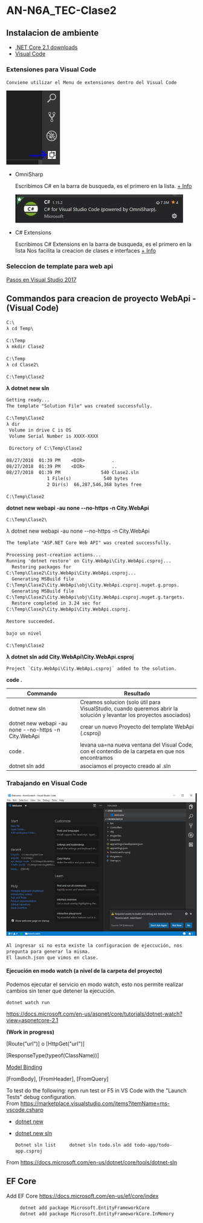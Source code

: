 # AN-N6A_TEC-Clase2

## Instalacion de ambiente

* [.NET Core 2.1 downloads](https://www.microsoft.com/net/download/dotnet-core/2.1)
* [Visual Code](https://code.visualstudio.com/Download)

### Extensiones para Visual Code
```
Conviene utilizar el Menu de extensiones dentro del Visual Code
```
![Menu](/images/vc_menu.png)
* OmniSharp

	Escribimos C# en la barra de busqueda, es el primero en la lista.
	[+ Info](https://github.com/OmniSharp/omnisharp-vscode/blob/master/debugger.md)

	![OmniSharp](/images/omni_sharp.png)

* C# Extensions

	Escribimos C# Extensions en la barra de busqueda, es el primero en la lista
	Nos facilita la creacion de clases e interfaces
	[+ Info](https://marketplace.visualstudio.com/items?itemName=jchannon.csharpextensions)

### Seleccion de template para web api

[Pasos en Visual Studio 2017](docs/vs2017.md)

## Commandos para creacion de proyecto WebApi - (Visual Code)

```
C:\
λ cd Temp\

C:\Temp
λ mkdir Clase2

C:\Temp
λ cd Clase2\

C:\Temp\Clase2
```
**λ dotnet new sln**
```
Getting ready...
The template "Solution File" was created successfully.

C:\Temp\Clase2
λ dir
 Volume in drive C is OS
 Volume Serial Number is XXXX-XXXX

 Directory of C:\Temp\Clase2

08/27/2018  01:39 PM    <DIR>          .
08/27/2018  01:39 PM    <DIR>          ..
08/27/2018  01:39 PM               540 Clase2.sln
               1 File(s)            540 bytes
               2 Dir(s)  66,287,546,368 bytes free

C:\Temp\Clase2
```
**dotnet new webapi -au none --no-https -n City.WebApi**
```
C:\Temp\Clase2\
```
λ dotnet new webapi -au none --no-https -n City.WebApi
```
The template "ASP.NET Core Web API" was created successfully.

Processing post-creation actions...
Running 'dotnet restore' on City.WebApi\City.WebApi.csproj...
  Restoring packages for C:\Temp\Clase2\City.WebApi\City.WebApi.csproj...
  Generating MSBuild file C:\Temp\Clase2\City.WebApi\obj\City.WebApi.csproj.nuget.g.props.
  Generating MSBuild file C:\Temp\Clase2\City.WebApi\obj\City.WebApi.csproj.nuget.g.targets.
  Restore completed in 3.24 sec for C:\Temp\Clase2\City.WebApi\City.WebApi.csproj.

Restore succeeded.

bajo un nivel

C:\Temp\Clase2
```
**λ dotnet sln add City.WebApi\City.WebApi.csproj**
```
Project `City.WebApi\City.WebApi.csproj` added to the solution.
```
**code .**


Commando | Resultado
------------ | -------------
dotnet new sln | Creamos solucion (solo útil para VisualStudio, cuando queremos abrir la solución y levantar los proyectos asociados)
dotnet new webapi -au none --no-https -n City.WebApi | crear un nuevo Proyecto del template WebApi (.csproj)
code . | levana ua=na nueva ventana del Visual Code, con el contendio de la carpeta en que nos encontramos
dotnet sln add | asociamos el proyecto creado al .sln


### Trabajando en Visual Code

![Menu](/images/vc_first.png)

```
Al ingresar si no esta existe la configuracion de ejeccución, nos pregunta para generar la misma.
El launch.json que vimos en clase.
```

#### Ejecución en modo watch (a nivel de la carpeta del proyecto)

Podemos ejecutar el servicio en modo watch, esto nos permite realizar cambios sin tener que detener la ejecución.

```
dotnet watch run 
```
https://docs.microsoft.com/en-us/aspnet/core/tutorials/dotnet-watch?view=aspnetcore-2.1


**(Work in progress)**

[Route("url")] o [HttpGet("url")]


[ResponseType(typeof(ClassName))]

[Model Binding](https://docs.microsoft.com/en-us/aspnet/core/mvc/models/model-binding?view=aspnetcore-2.1)


[FromBody], [FromHeader], [FromQuery]


To test do the following: npm run test or F5 in VS Code with the "Launch Tests" debug configuration.   
From <https://marketplace.visualstudio.com/items?itemName=ms-vscode.csharp>  

* [dotnet new](https://docs.microsoft.com/en-us/dotnet/core/tools/dotnet-new?tabs=netcore21)

* [dotnet new sln](https://docs.microsoft.com/en-us/dotnet/core/tools/dotnet-sln)  

      Dotnet sln list     dotnet sln todo.sln add todo-app/todo-app.csproj   

From <https://docs.microsoft.com/en-us/dotnet/core/tools/dotnet-sln>  


## EF Core
   Add EF Core   https://docs.microsoft.com/en-us/ef/core/index     
```
	 dotnet add package Microsoft.EntityFrameworkCore	 
	 dotnet add package Microsoft.EntityFrameworkCore.InMemory
```
